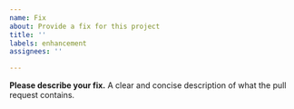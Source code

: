 ```yaml
---
name: Fix
about: Provide a fix for this project
title: ''
labels: enhancement
assignees: ''

---
```


**Please describe your fix.**
A clear and concise description of what the pull request contains.
